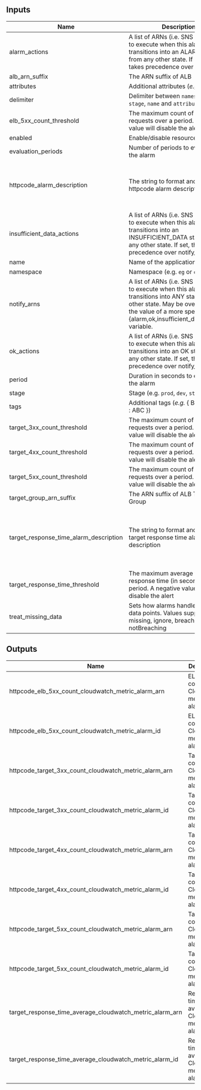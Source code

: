 ## Inputs

| Name | Description | Type | Default | Required |
|------|-------------|:----:|:-----:|:-----:|
| alarm_actions | A list of ARNs (i.e. SNS Topic ARN) to execute when this alarm transitions into an ALARM state from any other state.  If set, this list takes precedence over notify_arns | list(string) | `<list>` | no |
| alb_arn_suffix | The ARN suffix of ALB | string | - | yes |
| attributes | Additional attributes (_e.g._ "1") | list(string) | `<list>` | no |
| delimiter | Delimiter between `namespace`, `stage`, `name` and `attributes` | string | `-` | no |
| elb_5xx_count_threshold | The maximum count of ELB 5XX requests over a period. A negative value will disable the alert | number | `25` | no |
| enabled | Enable/disable resources creation | bool | `true` | no |
| evaluation_periods | Number of periods to evaluate for the alarm | number | `1` | no |
| httpcode_alarm_description | The string to format and use as the httpcode alarm description | string | `HTTPCode %v count for %v over %v last %d minute(s) over %v period(s)` | no |
| insufficient_data_actions | A list of ARNs (i.e. SNS Topic ARN) to execute when this alarm transitions into an INSUFFICIENT_DATA state from any other state. If set, this list takes precedence over notify_arns | list(string) | `<list>` | no |
| name | Name of the application | string | - | yes |
| namespace | Namespace (e.g. `eg` or `cp`) | string | `` | no |
| notify_arns | A list of ARNs (i.e. SNS Topic ARN) to execute when this alarm transitions into ANY state from any other state. May be overridden by the value of a more specific {alarm,ok,insufficient_data}_actions variable. | list(string) | `<list>` | no |
| ok_actions | A list of ARNs (i.e. SNS Topic ARN) to execute when this alarm transitions into an OK state from any other state. If set, this list takes precedence over notify_arns | list(string) | `<list>` | no |
| period | Duration in seconds to evaluate for the alarm | number | `300` | no |
| stage | Stage (e.g. `prod`, `dev`, `staging`) | string | `` | no |
| tags | Additional tags (_e.g._ { BusinessUnit : ABC }) | map(string) | `<map>` | no |
| target_3xx_count_threshold | The maximum count of 3XX requests over a period. A negative value will disable the alert | number | `25` | no |
| target_4xx_count_threshold | The maximum count of 4XX requests over a period. A negative value will disable the alert | number | `25` | no |
| target_5xx_count_threshold | The maximum count of 5XX requests over a period. A negative value will disable the alert | number | `25` | no |
| target_group_arn_suffix | The ARN suffix of ALB Target Group | string | - | yes |
| target_response_time_alarm_description | The string to format and use as the target response time alarm description | string | `Target Response Time average for %v over %v last %d minute(s) over %v period(s)` | no |
| target_response_time_threshold | The maximum average target response time (in seconds) over a period. A negative value will disable the alert | number | `0.5` | no |
| treat_missing_data | Sets how alarms handle missing data points. Values supported: missing, ignore, breaching and notBreaching | string | `missing` | no |

## Outputs

| Name | Description |
|------|-------------|
| httpcode_elb_5xx_count_cloudwatch_metric_alarm_arn | ELB 5xx count CloudWatch metric alarm ARN |
| httpcode_elb_5xx_count_cloudwatch_metric_alarm_id | ELB 5xx count CloudWatch metric alarm ID |
| httpcode_target_3xx_count_cloudwatch_metric_alarm_arn | Target 3xx count CloudWatch metric alarm ARN |
| httpcode_target_3xx_count_cloudwatch_metric_alarm_id | Target 3xx count CloudWatch metric alarm ID |
| httpcode_target_4xx_count_cloudwatch_metric_alarm_arn | Target 4xx count CloudWatch metric alarm ARN |
| httpcode_target_4xx_count_cloudwatch_metric_alarm_id | Target 4xx count CloudWatch metric alarm ID |
| httpcode_target_5xx_count_cloudwatch_metric_alarm_arn | Target 5xx count CloudWatch metric alarm ARN |
| httpcode_target_5xx_count_cloudwatch_metric_alarm_id | Target 5xx count CloudWatch metric alarm ID |
| target_response_time_average_cloudwatch_metric_alarm_arn | Response time average CloudWatch metric alarm ARN |
| target_response_time_average_cloudwatch_metric_alarm_id | Response time average CloudWatch metric alarm ID |


